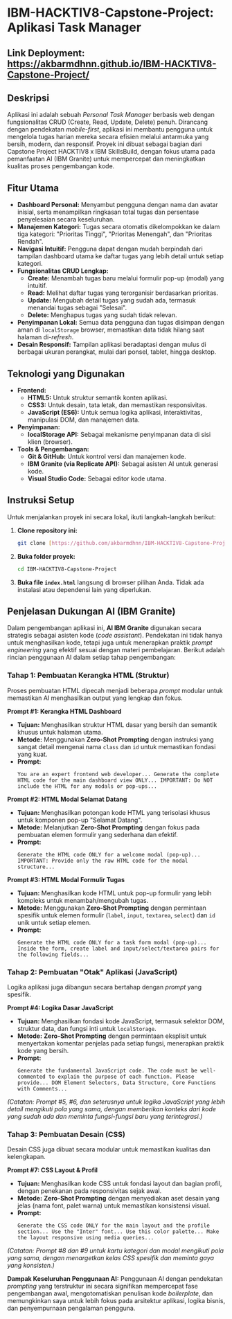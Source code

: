 # **IBM-HACKTIV8-Capstone-Project: Aplikasi Task Manager**

## **Link Deployment: https://akbarmdhnn.github.io/IBM-HACKTIV8-Capstone-Project/**

## **Deskripsi**

Aplikasi ini adalah sebuah *Personal Task Manager* berbasis web dengan fungsionalitas CRUD (Create, Read, Update, Delete) penuh. Dirancang dengan pendekatan *mobile-first*, aplikasi ini membantu pengguna untuk mengelola tugas harian mereka secara efisien melalui antarmuka yang bersih, modern, dan responsif. Proyek ini dibuat sebagai bagian dari Capstone Project HACKTIV8 x IBM SkillsBuild, dengan fokus utama pada pemanfaatan AI (IBM Granite) untuk mempercepat dan meningkatkan kualitas proses pengembangan kode.

## **Fitur Utama**

* **Dashboard Personal:** Menyambut pengguna dengan nama dan avatar inisial, serta menampilkan ringkasan total tugas dan persentase penyelesaian secara keseluruhan.
* **Manajemen Kategori:** Tugas secara otomatis dikelompokkan ke dalam tiga kategori: "Prioritas Tinggi", "Prioritas Menengah", dan "Prioritas Rendah".
* **Navigasi Intuitif:** Pengguna dapat dengan mudah berpindah dari tampilan dashboard utama ke daftar tugas yang lebih detail untuk setiap kategori.
* **Fungsionalitas CRUD Lengkap:**
    * **Create:** Menambah tugas baru melalui formulir pop-up (modal) yang intuitif.
    * **Read:** Melihat daftar tugas yang terorganisir berdasarkan prioritas.
    * **Update:** Mengubah detail tugas yang sudah ada, termasuk menandai tugas sebagai "Selesai".
    * **Delete:** Menghapus tugas yang sudah tidak relevan.
* **Penyimpanan Lokal:** Semua data pengguna dan tugas disimpan dengan aman di `localStorage` browser, memastikan data tidak hilang saat halaman di-*refresh*.
* **Desain Responsif:** Tampilan aplikasi beradaptasi dengan mulus di berbagai ukuran perangkat, mulai dari ponsel, tablet, hingga desktop.

## **Teknologi yang Digunakan**

* **Frontend:**
    * **HTML5:** Untuk struktur semantik konten aplikasi.
    * **CSS3:** Untuk desain, tata letak, dan memastikan responsivitas.
    * **JavaScript (ES6):** Untuk semua logika aplikasi, interaktivitas, manipulasi DOM, dan manajemen data.
* **Penyimpanan:**
    * **localStorage API:** Sebagai mekanisme penyimpanan data di sisi klien (browser).
* **Tools & Pengembangan:**
    * **Git & GitHub:** Untuk kontrol versi dan manajemen kode.
    * **IBM Granite (via Replicate API):** Sebagai asisten AI untuk generasi kode.
    * **Visual Studio Code:** Sebagai editor kode utama.

## **Instruksi Setup**

Untuk menjalankan proyek ini secara lokal, ikuti langkah-langkah berikut:

1.  **Clone repository ini:**
    ```bash
    git clone [https://github.com/akbarmdhnn/IBM-HACKTIV8-Capstone-Project.git](https://github.com/akbarmdhnn/IBM-HACKTIV8-Capstone-Project.git)
    ```

2.  **Buka folder proyek:**
    ```bash
    cd IBM-HACKTIV8-Capstone-Project
    ```

3.  **Buka file `index.html`** langsung di browser pilihan Anda. Tidak ada instalasi atau dependensi lain yang diperlukan.

## **Penjelasan Dukungan AI (IBM Granite)**

Dalam pengembangan aplikasi ini, **AI IBM Granite** digunakan secara strategis sebagai asisten kode (*code assistant*). Pendekatan ini tidak hanya untuk menghasilkan kode, tetapi juga untuk menerapkan praktik *prompt engineering* yang efektif sesuai dengan materi pembelajaran. Berikut adalah rincian penggunaan AI dalam setiap tahap pengembangan:

### **Tahap 1: Pembuatan Kerangka HTML (Struktur)**

Proses pembuatan HTML dipecah menjadi beberapa *prompt* modular untuk memastikan AI menghasilkan output yang lengkap dan fokus.

**Prompt #1: Kerangka HTML Dashboard**
* **Tujuan:** Menghasilkan struktur HTML dasar yang bersih dan semantik khusus untuk halaman utama.
* **Metode:** Menggunakan **Zero-Shot Prompting** dengan instruksi yang sangat detail mengenai nama `class` dan `id` untuk memastikan fondasi yang kuat.
* **Prompt:**
    ```
    You are an expert frontend web developer... Generate the complete HTML code for the main dashboard view ONLY... IMPORTANT: Do NOT include the HTML for any modals or pop-ups...
    ```

**Prompt #2: HTML Modal Selamat Datang**
* **Tujuan:** Menghasilkan potongan kode HTML yang terisolasi khusus untuk komponen pop-up "Selamat Datang".
* **Metode:** Melanjutkan **Zero-Shot Prompting** dengan fokus pada pembuatan elemen formulir yang sederhana dan efektif.
* **Prompt:**
    ```
    Generate the HTML code ONLY for a welcome modal (pop-up)... IMPORTANT: Provide only the raw HTML code for the modal structure...
    ```

**Prompt #3: HTML Modal Formulir Tugas**
* **Tujuan:** Menghasilkan kode HTML untuk pop-up formulir yang lebih kompleks untuk menambah/mengubah tugas.
* **Metode:** Menggunakan **Zero-Shot Prompting** dengan permintaan spesifik untuk elemen formulir (`label`, `input`, `textarea`, `select`) dan `id` unik untuk setiap elemen.
* **Prompt:**
    ```
    Generate the HTML code ONLY for a task form modal (pop-up)... Inside the form, create label and input/select/textarea pairs for the following fields...
    ```

### **Tahap 2: Pembuatan "Otak" Aplikasi (JavaScript)**

Logika aplikasi juga dibangun secara bertahap dengan *prompt* yang spesifik.

**Prompt #4: Logika Dasar JavaScript**
* **Tujuan:** Menghasilkan fondasi kode JavaScript, termasuk selektor DOM, struktur data, dan fungsi inti untuk `localStorage`.
* **Metode:** **Zero-Shot Prompting** dengan permintaan eksplisit untuk menyertakan komentar penjelas pada setiap fungsi, menerapkan praktik kode yang bersih.
* **Prompt:**
    ```
    Generate the fundamental JavaScript code. The code must be well-commented to explain the purpose of each function. Please provide... DOM Element Selectors, Data Structure, Core Functions with Comments...
    ```

*(Catatan: Prompt #5, #6, dan seterusnya untuk logika JavaScript yang lebih detail mengikuti pola yang sama, dengan memberikan konteks dari kode yang sudah ada dan meminta fungsi-fungsi baru yang terintegrasi.)*

### **Tahap 3: Pembuatan Desain (CSS)**

Desain CSS juga dibuat secara modular untuk memastikan kualitas dan kelengkapan.

**Prompt #7: CSS Layout & Profil**
* **Tujuan:** Menghasilkan kode CSS untuk fondasi layout dan bagian profil, dengan penekanan pada responsivitas sejak awal.
* **Metode:** **Zero-Shot Prompting** dengan menyediakan aset desain yang jelas (nama font, palet warna) untuk memastikan konsistensi visual.
* **Prompt:**
    ```
    Generate the CSS code ONLY for the main layout and the profile section... Use the "Inter" font... Use this color palette... Make the layout responsive using media queries...
    ```

*(Catatan: Prompt #8 dan #9 untuk kartu kategori dan modal mengikuti pola yang sama, dengan menargetkan kelas CSS spesifik dan meminta gaya yang konsisten.)*

**Dampak Keseluruhan Penggunaan AI:**
Penggunaan AI dengan pendekatan *prompting* yang terstruktur ini secara signifikan mempercepat fase pengembangan awal, mengotomatiskan penulisan kode *boilerplate*, dan memungkinkan saya untuk lebih fokus pada arsitektur aplikasi, logika bisnis, dan penyempurnaan pengalaman pengguna.
